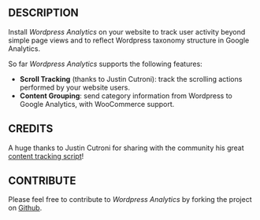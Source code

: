 ## DESCRIPTION
Install *Wordpress Analytics* on your website to track user activity beyond simple page views and to reflect Wordpress taxonomy structure in Google Analytics.

So far *Wordpress Analytics* supports the following features:

* **Scroll Tracking** (thanks to Justin Cutroni): track the scrolling actions performed by your website users.
* **Content Grouping**: send category information from Wordpress to Google Analytics, with WooCommerce support.

## CREDITS
A huge thanks to Justin Cutroni for sharing with the community his great [content tracking script]!

## CONTRIBUTE
Please feel free to contribute to *Wordpress Analytics* by forking the project on [Github].

[content tracking script]: http://cutroni.com/blog/2014/02/12/advanced-content-tracking-with-universal-analytics
[Github]: https://github.com/coccoinomane/wordpress_analytics
